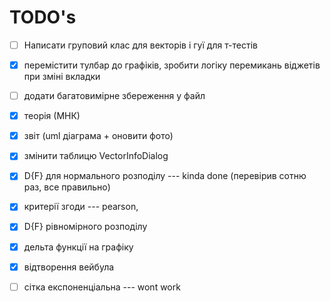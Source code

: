 # TODO's 

- [ ] Написати груповий клас для векторів і гуї для т-тестів
- [x] перемістити тулбар до графіків, зробити логіку перемикань віджетів при зміні вкладки
- [ ] додати багатовимірне збереження у файл

- [x] теорія (МНК)
- [x] звіт (uml діаграма + оновити фото)
- [x] змінити таблицю VectorInfoDialog
- [x] D{F} для нормального розподілу --- kinda done (перевірив сотню раз, все правильно)
- [x] критерії згоди --- pearson, 
- [x] D{F} рівномірного розподілу
- [x] дельта функції на графіку
- [x] відтворення вейбула 
- [ ] сітка експоненціальна --- wont work
